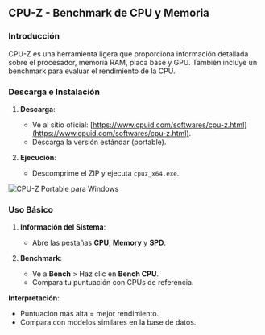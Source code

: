 ## **CPU-Z - Benchmark de CPU y Memoria**

### **Introducción**

CPU-Z es una herramienta ligera que proporciona información detallada sobre el procesador, memoria RAM, placa base y GPU. También incluye un benchmark para evaluar el rendimiento de la CPU.

### **Descarga e Instalación**

1. **Descarga**:
   
   - Ve al sitio oficial: [https://www.cpuid.com/softwares/cpu-z.html](https://www.cpuid.com/softwares/cpu-z.html).
   - Descarga la versión estándar (portable).
2. **Ejecución**:
   
   - Descomprime el ZIP y ejecuta `cpuz_x64.exe`.


![CPU-Z Portable para Windows](https://img.utdstc.com/screen/e49/b40/e49b40eb8e8946040a797fffb53bb3d5630038a955df7b95adb1dc0ebf8ea5b9:600)

### **Uso Básico**

1. **Información del Sistema**:
   
   - Abre las pestañas **CPU**, **Memory** y **SPD**.
2. **Benchmark**:
   
   - Ve a **Bench** > Haz clic en **Bench CPU**.
   - Compara tu puntuación con CPUs de referencia.

**Interpretación**:

- Puntuación más alta = mejor rendimiento.
- Compara con modelos similares en la base de datos.  

